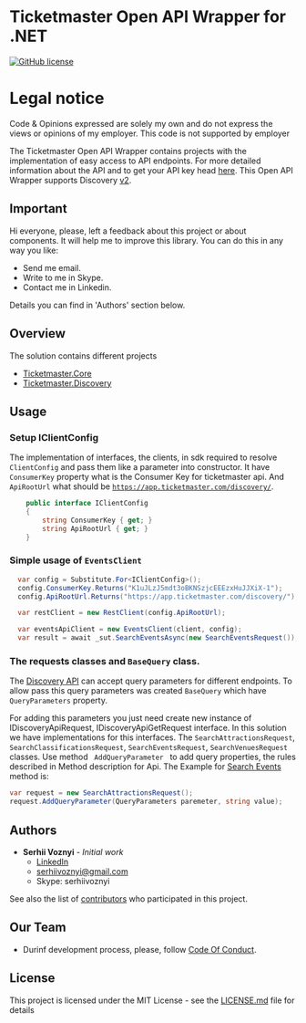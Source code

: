 # Ticketmaster Open API Wrapper for .NET 

[![GitHub license](https://img.shields.io/github/license/mashape/apistatus.svg)](https://github.com/SerhiiVoznyi/ticketmaster-api-sdk-dot-net/blob/master/LICENSE.md)

# Legal notice
<p>
Code & Opinions expressed are solely my own and do not express the views or opinions of my employer. This code is not supported by employer
</p>

<p>
The Ticketmaster Open API Wrapper contains projects with the implementation of easy access to API endpoints. 
For more detailed information about the API and to get your API key head <a href="http://developer.ticketmaster.com/">here</a>. 
This Open API Wrapper supports Discovery <a href="http://developer.ticketmaster.com/products-and-docs/apis/discovery/v2/">v2</a>.
</p>


## Important

Hi everyone, please, left a feedback about this project or about components.
It will help me to improve this library.
You can do this in any way you like:
* Send me email.
* Write to me in Skype.
* Contact me in Linkedin.

Details you can find in 'Authors' section below.

## Overview
The solution contains different projects

- [Ticketmaster.Core](https://github.com/SerhiiVoznyi/Ticketmaster-SDK/tree/master/src/Ticketmaster.Core)
- [Ticketmaster.Discovery](https://github.com/SerhiiVoznyi/Ticketmaster-SDK/tree/master/src/Ticketmaster.Discovery)

## Usage

### Setup IClientConfig
The implementation of interfaces, the clients, in sdk required to resolve <code>ClientConfig</code> and pass them like a parameter into constructor. It have <code>ConsumerKey</code> property what is the Consumer Key for ticketmaster api. And <code>ApiRootUrl</code> what should be <code>https://app.ticketmaster.com/discovery/</code>.

```C#
    public interface IClientConfig
    {
        string ConsumerKey { get; }
        string ApiRootUrl { get; }
    }
```
<h3>Simple usage of <code>EventsClient</code></h3>

```C#
  var config = Substitute.For<IClientConfig>();
  config.ConsumerKey.Returns("K1uJLzJ5mdt3oBKNSzjcEEEzxHuJJXiX-1");
  config.ApiRootUrl.Returns("https://app.ticketmaster.com/discovery/");

  var restClient = new RestClient(config.ApiRootUrl);

  var eventsApiClient = new EventsClient(client, config);
  var result = await _sut.SearchEventsAsync(new SearchEventsRequest());
````

<h3>The requests classes and <code>BaseQuery</code> class.</h3>

The <a href="http://developer.ticketmaster.com/products-and-docs/apis/discovery/v2/">Discovery API</a> can accept query parameters
for different endpoints. To allow pass this query parameters was created <code>BaseQuery</code> which have <code>QueryParameters</code> property. 

For adding this parameters you just need create new instance of IDiscoveryApiRequest, IDiscoveryApiGetRequest interface. In this solution we have implementations for this interfaces. The <code>SearchAttractionsRequest</code>, <code>SearchClassificationsRequest</code>, <code>SearchEventsRequest</code>, <code>SearchVenuesRequest</code> classes. Use method <code> AddQueryParameter </code> to add query properties, the rules described in Method description for Api. The Example for <a href="http://developer.ticketmaster.com/products-and-docs/apis/discovery/v2/#srch-events-v2">Search Events</a> method is: 

```C#
var request = new SearchAttractionsRequest();
request.AddQueryParameter(QueryParameters paremeter, string value);
```
## Authors
* **Serhii Voznyi** - *Initial work*
  - [LinkedIn](https://www.linkedin.com/in/serhii-voznyi/)
  - <a href="mailto:serhiivoznyi@gmail.com?Subject=TicketmasterSDK" target="_top">serhiivoznyi@gmail.com</a>
  - Skype: serhiivoznyi

See also the list of [contributors](https://github.com/SerhiiVoznyi/ticketmaster-api-sdk-dot-net/graphs/contributors) who participated in this project.

## Our Team
 * Durinf development process, please, follow [Code Of Conduct](CONTRIBUTING.md).

## License
This project is licensed under the MIT License - see the [LICENSE.md](LICENSE.md) file for details
